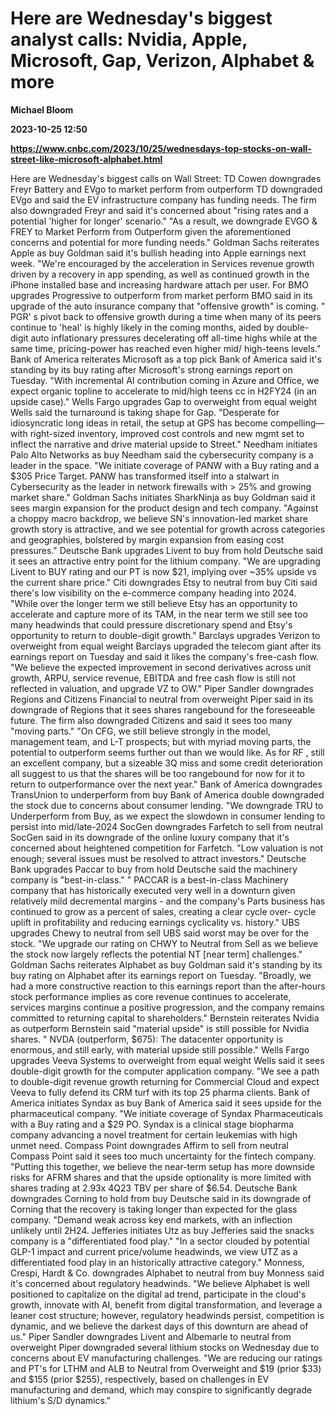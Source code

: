 # Here are Wednesday's biggest analyst calls: Nvidia, Apple, Microsoft, Gap, Verizon, Alphabet & more
**Michael Bloom**

**2023-10-25 12:50**

**https://www.cnbc.com/2023/10/25/wednesdays-top-stocks-on-wall-street-like-microsoft-alphabet.html**

Here are Wednesday's biggest calls on Wall Street: TD Cowen downgrades Freyr Battery and EVgo to market perform from outperform TD downgraded EVgo and said the EV infrastructure company has funding needs. The firm also downgraded Freyr and said it's concerned about "rising rates and a potential 'higher for longer' scenario." "As a result, we downgrade EVGO & FREY to Market Perform from Outperform given the aforementioned concerns and potential for more funding needs." Goldman Sachs reiterates Apple as buy Goldman said it's bullish heading into Apple earnings next week. "We're encouraged by the acceleration in Services revenue growth driven by a recovery in app spending, as well as continued growth in the iPhone installed base and increasing hardware attach per user. For BMO upgrades Progressive to outperform from market perform BMO said in its upgrade of the auto insurance company that "offensive growth" is coming. " PGR' s pivot back to offensive growth during a time when many of its peers continue to 'heal' is highly likely in the coming months, aided by double-digit auto inflationary pressures decelerating off all-time highs while at the same time, pricing-power has reached even higher mid/ high-teens levels." Bank of America reiterates Microsoft as a top pick Bank of America said it's standing by its buy rating after Microsoft's strong earnings report on Tuesday. "With incremental AI contribution coming in Azure and Office, we expect organic topline to accelerate to mid/high teens cc in H2FY24 (in an upside case)." Wells Fargo upgrades Gap to overweight from equal weight Wells said the turnaround is taking shape for Gap. "Desperate for idiosyncratic long ideas in retail, the setup at GPS has become compelling—with right-sized inventory, improved cost controls and new mgmt set to inflect the narrative and drive material upside to Street." Needham initiates Palo Alto Networks as buy Needham said the cybersecurity company is a leader in the space. "We initiate coverage of PANW with a Buy rating and a $305 Price Target. PANW has transformed itself into a stalwart in Cybersecurity as the leader in network firewalls with > 25% and growing market share." Goldman Sachs initiates SharkNinja as buy Goldman said it sees margin expansion for the product design and tech company. "Against a choppy macro backdrop, we believe SN's innovation-led market share growth story is attractive, and we see potential for growth across categories and geographies, bolstered by margin expansion from easing cost pressures." Deutsche Bank upgrades Livent to buy from hold Deutsche said it sees an attractive entry point for the lithium company. "We are upgrading Livent to BUY rating and our PT is now $21, implying over ~35% upside vs the current share price." Citi downgrades Etsy to neutral from buy Citi said there's low visibility on the e-commerce company heading into 2024. "While over the longer term we still believe Etsy has an opportunity to accelerate and capture more of its TAM, in the near term we still see too many headwinds that could pressure discretionary spend and Etsy's opportunity to return to double-digit growth." Barclays upgrades Verizon to overweight from equal weight Barclays upgraded the telecom giant after its earnings report on Tuesday and said it likes the company's free-cash flow. "We believe the expected improvement in second derivatives across unit growth, ARPU, service revenue, EBITDA and free cash flow is still not reflected in valuation, and upgrade VZ to OW." Piper Sandler downgrades Regions and Citizens Financial to neutral from overweight Piper said in its downgrade of Regions that it sees shares rangebound for the foreseeable future. The firm also downgraded Citizens and said it sees too many "moving parts." "On CFG, we still believe strongly in the model, management team, and L-T prospects; but with myriad moving parts, the potential to outperform seems further out than we would like. As for RF , still an excellent company, but a sizeable 3Q miss and some credit deterioration all suggest to us that the shares will be too rangebound for now for it to return to outperformance over the next year." Bank of America downgrades TransUnion to underperform from buy Bank of America double downgraded the stock due to concerns about consumer lending. "We downgrade TRU to Underperform from Buy, as we expect the slowdown in consumer lending to persist into mid/late-2024 SocGen downgrades Farfetch to sell from neutral SocGen said in its downgrade of the online luxury company that it's concerned about heightened competition for Farfetch. "Low valuation is not enough; several issues must be resolved to attract investors." Deutsche Bank upgrades Paccar to buy from hold Deutsche said the machinery company is "best-in-class." " PACCAR is a best-in-class Machinery company that has historically executed very well in a downturn given relatively mild decremental margins - and the company's Parts business has continued to grow as a percent of sales, creating a clear cycle over- cycle uplift in profitability and reducing earnings cyclicality vs. history." UBS upgrades Chewy to neutral from sell UBS said worst may be over for the stock. "We upgrade our rating on CHWY to Neutral from Sell as we believe the stock now largely reflects the potential NT \[near term\] challenges." Goldman Sachs reiterates Alphabet as buy Goldman said it's standing by its buy rating on Alphabet after its earnings report on Tuesday. "Broadly, we had a more constructive reaction to this earnings report than the after-hours stock performance implies as core revenue continues to accelerate, services margins continue a positive progression, and the company remains committed to returning capital to shareholders." Bernstein reiterates Nvidia as outperform Bernstein said "material upside" is still possible for Nvidia shares. " NVDA (outperform, $675): The datacenter opportunity is enormous, and still early, with material upside still possible." Wells Fargo upgrades Veeva Systems to overweight from equal weight Wells said it sees double-digit growth for the computer application company. "We see a path to double-digit revenue growth returning for Commercial Cloud and expect Veeva to fully defend its CRM turf with its top 25 pharma clients. Bank of America initiates Syndax as buy Bank of America said it sees upside for the pharmaceutical company. "We initiate coverage of Syndax Pharmaceuticals with a Buy rating and a $29 PO. Syndax is a clinical stage biopharma company advancing a novel treatment for certain leukemias with high unmet need. Compass Point downgrades Affirm to sell from neutral Compass Point said it sees too much uncertainty for the fintech company. "Putting this together, we believe the near-term setup has more downside risks for AFRM shares and that the upside optionality is more limited with shares trading at 2.93x 4Q23 TBV per share of $6.54. Deutsche Bank downgrades Corning to hold from buy Deutsche said in its downgrade of Corning that the recovery is taking longer than expected for the glass company. "Demand weak across key end markets, with an inflection unlikely until 2H24. Jefferies initiates Utz as buy Jefferies said the snacks company is a "differentiated food play." "In a sector clouded by potential GLP-1 impact and current price/volume headwinds, we view UTZ as a differentiated food play in an historically attractive category." Monness, Crespi, Hardt & Co. downgrades Alphabet to neutral from buy Monness said it's concerned about regulatory headwinds. "We believe Alphabet is well positioned to capitalize on the digital ad trend, participate in the cloud's growth, innovate with AI, benefit from digital transformation, and leverage a leaner cost structure; however, regulatory headwinds persist, competition is dynamic, and we believe the darkest days of this downturn are ahead of us." Piper Sandler downgrades Livent and Albemarle to neutral from overweight Piper downgraded several lithium stocks on Wednesday due to concerns about EV manufacturing challenges. "We are reducing our ratings and PT's for LTHM and ALB to Neutral from Overweight and $19 (prior $33) and $155 (prior $255), respectively, based on challenges in EV manufacturing and demand, which may conspire to significantly degrade lithium's S/D dynamics."